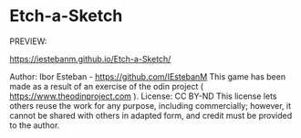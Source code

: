 # Etch-a-Sketch

PREVIEW:

https://iestebanm.github.io/Etch-a-Sketch/


Author: Ibor Esteban - https://github.com/IEstebanM This game has been made as a result of an exercise of the odin project ( https://www.theodinproject.com ). 
License: CC BY-ND This license lets others reuse the work for any purpose, including commercially; however, it cannot be shared with others in adapted form, and credit must be provided to the author.
